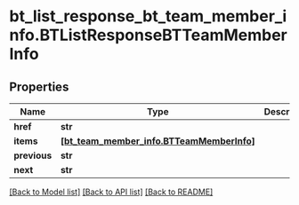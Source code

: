 # bt_list_response_bt_team_member_info.BTListResponseBTTeamMemberInfo

## Properties
Name | Type | Description | Notes
------------ | ------------- | ------------- | -------------
**href** | **str** |  | [optional] 
**items** | [**[bt_team_member_info.BTTeamMemberInfo]**](BTTeamMemberInfo.md) |  | [optional] 
**previous** | **str** |  | [optional] 
**next** | **str** |  | [optional] 

[[Back to Model list]](../README.md#documentation-for-models) [[Back to API list]](../README.md#documentation-for-api-endpoints) [[Back to README]](../README.md)


